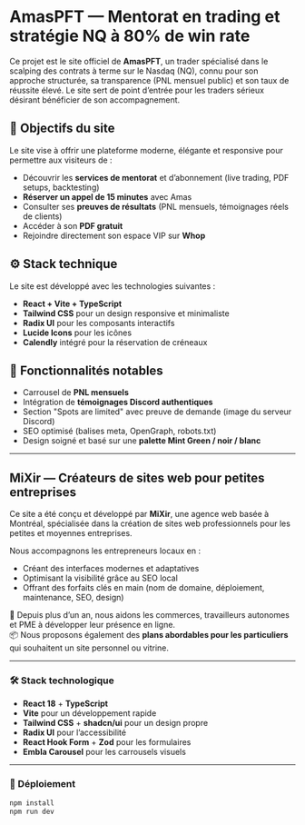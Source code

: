 # AmasPFT — Mentorat en trading et stratégie NQ à 80% de win rate

Ce projet est le site officiel de **AmasPFT**, un trader spécialisé dans le scalping des contrats à terme sur le Nasdaq (NQ), connu pour son approche structurée, sa transparence (PNL mensuel public) et son taux de réussite élevé. Le site sert de point d’entrée pour les traders sérieux désirant bénéficier de son accompagnement.

## 🎯 Objectifs du site

Le site vise à offrir une plateforme moderne, élégante et responsive pour permettre aux visiteurs de :
- Découvrir les **services de mentorat** et d’abonnement (live trading, PDF setups, backtesting)
- **Réserver un appel de 15 minutes** avec Amas
- Consulter ses **preuves de résultats** (PNL mensuels, témoignages réels de clients)
- Accéder à son **PDF gratuit**
- Rejoindre directement son espace VIP sur **Whop**

## ⚙️ Stack technique

Le site est développé avec les technologies suivantes :
- **React + Vite + TypeScript**
- **Tailwind CSS** pour un design responsive et minimaliste
- **Radix UI** pour les composants interactifs
- **Lucide Icons** pour les icônes
- **Calendly** intégré pour la réservation de créneaux

## 🧩 Fonctionnalités notables

- Carrousel de **PNL mensuels**
- Intégration de **témoignages Discord authentiques**
- Section "Spots are limited" avec preuve de demande (image du serveur Discord)
- SEO optimisé (balises meta, OpenGraph, robots.txt)
- Design soigné et basé sur une **palette Mint Green / noir / blanc**

---

## MiXir — Créateurs de sites web pour petites entreprises

Ce site a été conçu et développé par **MiXir**, une agence web basée à Montréal, spécialisée dans la création de sites web professionnels pour les petites et moyennes entreprises.

Nous accompagnons les entrepreneurs locaux en :
- Créant des interfaces modernes et adaptatives
- Optimisant la visibilité grâce au SEO local
- Offrant des forfaits clés en main (nom de domaine, déploiement, maintenance, SEO, design)

🎯 Depuis plus d’un an, nous aidons les commerces, travailleurs autonomes et PME à développer leur présence en ligne.  
📦 Nous proposons également des **plans abordables pour les particuliers** qui souhaitent un site personnel ou vitrine.

---

### 🛠️ Stack technologique

- **React 18** + **TypeScript**
- **Vite** pour un développement rapide
- **Tailwind CSS** + **shadcn/ui** pour un design propre
- **Radix UI** pour l’accessibilité
- **React Hook Form** + **Zod** pour les formulaires
- **Embla Carousel** pour les carrousels visuels

---

### 🚀 Déploiement

```bash
npm install
npm run dev